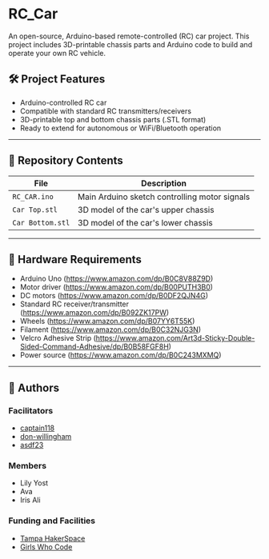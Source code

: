 # RC_Car

An open-source, Arduino-based remote-controlled (RC) car project. This project includes 3D-printable chassis parts and Arduino code to build and operate your own RC vehicle.

## 🛠️ Project Features

- Arduino-controlled RC car
- Compatible with standard RC transmitters/receivers
- 3D-printable top and bottom chassis parts (.STL format)
- Ready to extend for autonomous or WiFi/Bluetooth operation

---

## 📁 Repository Contents

| File               | Description                                      |
|--------------------|--------------------------------------------------|
| `RC_CAR.ino`       | Main Arduino sketch controlling motor signals    |
| `Car Top.stl`      | 3D model of the car's upper chassis               |
| `Car Bottom.stl`   | 3D model of the car's lower chassis               |

---

## 🧰 Hardware Requirements

- Arduino Uno (https://www.amazon.com/dp/B0C8V88Z9D)
- Motor driver (https://www.amazon.com/dp/B00PUTH3B0)
- DC motors (https://www.amazon.com/dp/B0DF2QJN4G)
- Standard RC receiver/transmitter (https://www.amazon.com/dp/B092ZK17PW)
- Wheels (https://www.amazon.com/dp/B07YY6T55K)
- Filament (https://www.amazon.com/dp/B0C32NJG3N)
- Velcro Adhesive Strip (https://www.amazon.com/Art3d-Sticky-Double-Sided-Command-Adhesive/dp/B0B58FGF8H)
- Power source (https://www.amazon.com/dp/B0C243MXMQ)

---

## 👥 Authors

### Facilitators
- [captain118](https://github.com/captain118)
- [don-willingham](https://github.com/don-willingham)
- [asdf23](https://github.com/asdf23)

### Members
- Lily Yost  
- Ava  
- Iris Ali

### Funding and Facilities 
- [Tampa HakerSpace](https://tampahackerspace.com/)
- [Girls Who Code](https://girlswhocode.com/)
